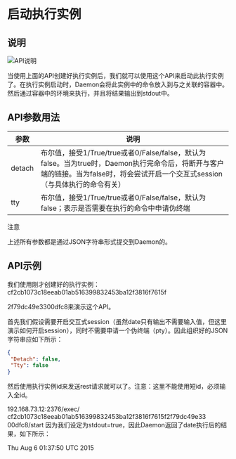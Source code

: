 # 启动执行实例

## 说明

![API说明](C:\Users\93281\Desktop\83ed2302-99cb-46d9-815b-28a2b93779ba.png)

当使用上面的API创建好执行实例后，我们就可以使用这个API来启动此执行实例了。在执行实例启动时，Daemon会将此实例中的命令放入到与之关联的容器中。然后通过容器中的环境来执行，并且将结果输出到stdout中。

## API参数用法

| 参数   | 说明                                                         |
| ------ | ------------------------------------------------------------ |
| detach | 布尔值，接受1/True/true或者0/False/false，默认为false。当为true时，Daemon执行完命令后，将断开与客户端的链接。当为false时，将会尝试开启一个交互式session（与具体执行的命令有关） |
| tty    | 布尔值，接受1/True/true或者0/False/false，默认为false；表示是否需要在执行的命令中申请伪终端 |

注意

上述所有参数都是通过JSON字符串形式提交到Daemon的。

## API示例

我们使用刚才创建好的执行实例：cf2cb1073c18eeab01ab516399832453ba12f3816f7615f

2f79dc49e3300dfc8来演示这个API。

首先我们假设需要开启交互式session（虽然date只有输出不需要输入值，但这里演示如何开启session），同时不需要申请一个伪终端（pty）。因此组织好的JSON字符串应如下所示：

```json
{
 "Detach": false,
 "Tty": false
}
```

然后使用执行实例id来发送rest请求就可以了。注意：这里不能使用短id，必须输入全id。

192.168.73.12:2376/exec/ cf2cb1073c18eeab01ab516399832453ba12f3816f7615f2f79dc49e33
00dfc8/start
因为我们设定为stdout=true，因此Daemon返回了date执行后的结果，如下所示：

Thu Aug  6 01:37:50 UTC 2015
